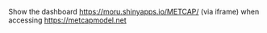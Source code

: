 Show the dashboard https://moru.shinyapps.io/METCAP/ (via iframe) when accessing https://metcapmodel.net
